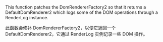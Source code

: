This function patches the DomRendererFactory2 so that it returns a DefaultDomRenderer2
which logs some of the DOM operations through a RenderLog instance.

此函数会修补 DomRendererFactory2，以便它返回一个 DefaultDomRenderer2，它通过 RenderLog
实例记录一些 DOM 操作。